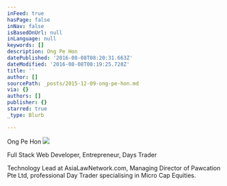 ```yaml
---
inFeed: true
hasPage: false
inNav: false
isBasedOnUrl: null
inLanguage: null
keywords: []
description: Ong Pe Hon
datePublished: '2016-08-08T08:20:31.663Z'
dateModified: '2016-08-08T08:19:25.728Z'
title: ''
author: []
sourcePath: _posts/2015-12-09-ong-pe-hon.md
via: {}
authors: []
publisher: {}
starred: true
_type: Blurb

---
```

Ong Pe Hon
![](https://the-grid-user-content.s3-us-west-2.amazonaws.com/a29de205-d15c-472e-9103-fe58b812fcbe.jpg)

Full Stack Web Developer, Entrepreneur, Days Trader

Technology Lead at AsiaLawNetwork.com, Managing Director of Pawcation Pte Ltd, professional Day Trader specialising in Micro Cap Equities.